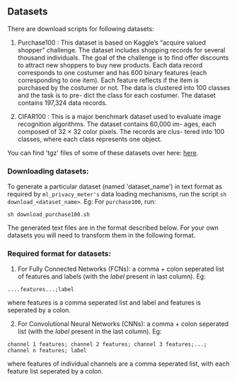 ## Datasets

There are download scripts for following datasets:

1. Purchase100 : This dataset is based on Kaggle’s “acquire valued
shopper” challenge. The dataset includes shopping records for
several thousand individuals. The goal of the challenge is to find
offer discounts to attract new shoppers to buy new products. Each data 
record corresponds to one costumer and has 600 binary features (each corresponding 
to one item). Each feature reflects if the item is purchased by the costumer
or not. The data is clustered into 100 classes and the task is to pre-
dict the class for each costumer. The dataset contains 197,324 data
records.

2. CIFAR100 : This is a major benchmark dataset used to evaluate
image recognition algorithms. The dataset contains 60,000 im-
ages, each composed of 32 × 32 color pixels. The records are clus-
tered into 100 classes, where each class represents one object. 

You can find 'tgz' files of some of these datasets over here: [here](https://www.comp.nus.edu.sg/~reza/files/datasets.html).

### Downloading datasets:

To generate a particular dataset (named 'dataset_name') in text format as required by  `ml_privacy_meter's`  data loading mechanisms,  run the script `sh download_<dataset_name>`. Eg: For `purchase100`, run:

```
sh download_purchase100.sh
```
The generated text files are in the format described below. For your own datasets you will need to transform them in the following format. 

### Required format for datasets:

1. For Fully Connected Networks (FCNs): a comma + colon seperated list of features and labels (with the *label* present in last column). Eg:

```
....features...;label
```
where features is a comma seperated list and label and features is seperated by a colon. 

2. For Convolutional Neural Networks (CNNs): a comma + colon seperated list (with the *label* present in the 
last column). Eg: 
```
channel 1 features; channel 2 features; channel 3 features;...; channel n features; label 
``` 
where features of individual channels are a comma seperated list, with each feature list seperated by a colon. 
